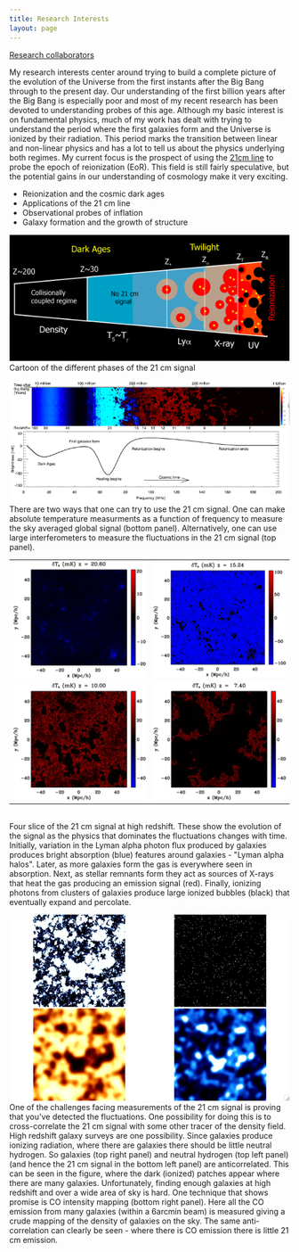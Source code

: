 ```yaml
---
title: Research Interests
layout: page
---
```

[Research collaborators](collaborators.htm)

My research interests center around trying to build a complete picture of the evolution of the Universe from the first instants after the Big Bang through to the present day.  Our understanding of the first billion years after the Big Bang is especially poor and most of my recent research has been devoted to understanding probes of this age.  Although my basic interest is on fundamental physics, much of my work has dealt with trying to understand the period where the first galaxies form and the Universe is ionized by their radiation.  This period marks the transition between linear and non-linear physics and has a lot to tell us about the physics underlying both regimes.  My current focus is the prospect of using the [21cm line](21cm/twentyone.htm) to probe the epoch of reionization (EoR).  This field is still fairly speculative, but the potential gains in our understanding of cosmology make it very exciting.

<ul>
<li>Reionization and the cosmic dark ages
<li>Applications of the 21 cm line
<li>Observational probes of inflation
<li>Galaxy formation and the growth of structure
</ul>

<p><img width=640 src="21cm/images/fluctuationsplit.gif">
<br>Cartoon of the different phases of the 21 cm signal</p>

<p><img width=640 src="21cm/images/full_plot1.png"><br>There are two ways that one can try to use the 21 cm signal.  One can make absolute temperature measurments as a function of frequency to measure the sky averaged global signal (bottom panel).  Alternatively, one can use large interferometers to measure the fluctuations in the 21 cm signal (top panel).</p>

<p>
<table><tr><td>
<img width=320 src="21cm/images/medium-fg10a_online.gif"></td><td><img width=320 src="21cm/images/medium-fg10b_online.gif"></td></tr>
<tr><td><img width=320 src="21cm/images/medium-fg10c_online.gif"></td><td><img width=320 src="21cm/images/medium-fg10d_online.gif"></td></tr>
  </table><br>Four slice of the 21 cm signal at high redshift.  These show the evolution of the signal as the physics that dominates the fluctuations changes with time.  Initially, variation in the Lyman alpha photon flux produced by galaxies produces bright absorption (blue) features around galaxies - "Lyman alpha halos". Later, as more galaxies form the gas is everywhere seen in absorption.  Next, as stellar remnants form they act as sources of X-rays that heat the gas producing an emission signal (red).  Finally, ionizing photons from clusters of galaxies produce large ionized bubbles (black) that eventually expand and percolate.  </p>

<p><img width=640 src="21cm/images/21cm_co_ion_gal_b.jpg"><br>One of the challenges facing measurements of the 21 cm signal is proving that you've detected the fluctuations.  One possibility for doing this is to cross-correlate the 21 cm signal with some other tracer of the density field.  High redshift galaxy surveys are one possibility.  Since galaxies produce ionizing radiation, where there are galaxies there should be little neutral hydrogen.  So galaxies (top right panel) and neutral hydrogen (top left panel) (and hence the 21 cm signal in the bottom left panel) are anticorrelated.  This can be seen in the figure, where the dark (ionized) patches appear where there are many galaxies.  Unfortunately, finding enough galaxies at high redshift and over a wide area of sky is hard.  One technique that shows promise is CO intensity mapping (bottom right panel).  Here all the CO emission from many galaxies (within a 6arcmin beam) is measured giving a crude mapping of the density of galaxies on the sky.  The same anti-correlation can clearly be seen - where there is CO emission there is little 21 cm emission.</p>
  
<!--

<h2><a name="21cm">Applications of the 21 cm line</h2>
<p> Low-frequency radio observations of the redshifted 21 cm line of neutral hydrogen have the potential to open a new window onto the early Unvierse.

</p>



<p>
<ul>
<li><a href="#21cm">21 cm cosmology and astrophysics</a></li>
<li><a href="#reionization">Reionization, galaxy formation, and the growth of structure</a></li>
<li><a href="#inflation">Observational signatures of inflation</a></li>
</ul>
</p>


<hr>
<h2><a name="21cm">21 cm cosmology and astrophysics</h2>


<h4>21 cm astrophysics</h4>
<p>Lyman alpha, X-ray, global signal, reionization, global signal</p>

<h4>21 cm cosmology</h4>
<p>neutrino mass, dark matter</p>

<hr>
<h2><a name="#reionization">Reionization, galaxy formation, and the growth of structure</h2>
<p>Observational constraints, Galaxy feedback  </p>

<hr>
<h2><a name="#inflation">Observational signatures of inflation</h2>
<p>Gravitational Waves, Isocurvature, Running</p>
